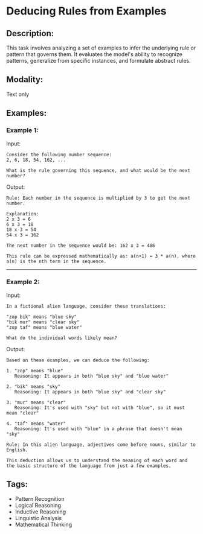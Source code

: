 # Deducing Rules from Examples

## Description:
This task involves analyzing a set of examples to infer the underlying rule or pattern that governs them. It evaluates the model's ability to recognize patterns, generalize from specific instances, and formulate abstract rules.

## Modality:
Text only

## Examples:

### Example 1:

Input:

```
Consider the following number sequence:
2, 6, 18, 54, 162, ...

What is the rule governing this sequence, and what would be the next number?
```

Output:

```
Rule: Each number in the sequence is multiplied by 3 to get the next number.

Explanation:
2 x 3 = 6
6 x 3 = 18
18 x 3 = 54
54 x 3 = 162

The next number in the sequence would be: 162 x 3 = 486

This rule can be expressed mathematically as: a(n+1) = 3 * a(n), where a(n) is the nth term in the sequence.
```

---

### Example 2:

Input:

```
In a fictional alien language, consider these translations:

"zop bik" means "blue sky"
"bik mur" means "clear sky"
"zop taf" means "blue water"

What do the individual words likely mean?
```

Output:

```
Based on these examples, we can deduce the following:

1. "zop" means "blue"
   Reasoning: It appears in both "blue sky" and "blue water"

2. "bik" means "sky"
   Reasoning: It appears in both "blue sky" and "clear sky"

3. "mur" means "clear"
   Reasoning: It's used with "sky" but not with "blue", so it must mean "clear"

4. "taf" means "water"
   Reasoning: It's used with "blue" in a phrase that doesn't mean "sky"

Rule: In this alien language, adjectives come before nouns, similar to English.

This deduction allows us to understand the meaning of each word and the basic structure of the language from just a few examples.
```

## Tags:
- Pattern Recognition
- Logical Reasoning
- Inductive Reasoning
- Linguistic Analysis
- Mathematical Thinking